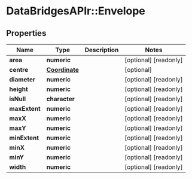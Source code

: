 # DataBridgesAPIr::Envelope


## Properties
Name | Type | Description | Notes
------------ | ------------- | ------------- | -------------
**area** | **numeric** |  | [optional] [readonly] 
**centre** | [**Coordinate**](Coordinate.md) |  | [optional] 
**diameter** | **numeric** |  | [optional] [readonly] 
**height** | **numeric** |  | [optional] [readonly] 
**isNull** | **character** |  | [optional] [readonly] 
**maxExtent** | **numeric** |  | [optional] [readonly] 
**maxX** | **numeric** |  | [optional] [readonly] 
**maxY** | **numeric** |  | [optional] [readonly] 
**minExtent** | **numeric** |  | [optional] [readonly] 
**minX** | **numeric** |  | [optional] [readonly] 
**minY** | **numeric** |  | [optional] [readonly] 
**width** | **numeric** |  | [optional] [readonly] 


